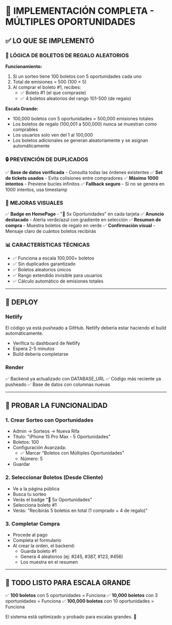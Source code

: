 # 🎯 IMPLEMENTACIÓN COMPLETA - MÚLTIPLES OPORTUNIDADES

## ✅ LO QUE SE IMPLEMENTÓ

### 🎁 **LÓGICA DE BOLETOS DE REGALO ALEATORIOS**

**Funcionamiento:**
1. Si un sorteo tiene 100 boletos con 5 oportunidades cada uno
2. Total de emisiones = 500 (100 × 5)
3. Al comprar el boleto #1, recibes:
   - ✅ Boleto #1 (el que compraste)
   - ✅ 4 boletos aleatorios del rango 101-500 (de regalo)

**Escala Grande:**
- 100,000 boletos con 5 oportunidades = 500,000 emisiones totales
- Los boletos de regalo (100,001 a 500,000) nunca se muestran como comprables
- Los usuarios solo ven del 1 al 100,000
- Los boletos adicionales se generan aleatoriamente y se asignan automáticamente

### 🔒 **PREVENCIÓN DE DUPLICADOS**

✅ **Base de datos verificada** - Consulta todas las órdenes existentes
✅ **Set de tickets usados** - Evita colisiones entre compradores
✅ **Máximo 1000 intentos** - Previene bucles infinitos
✅ **Fallback seguro** - Si no se genera en 1000 intentos, usa timestamp

### 🎨 **MEJORAS VISUALES**

✅ **Badge en HomePage** - "🎯 5x Oportunidades" en cada tarjeta
✅ **Anuncio destacado** - Alerta verde/azul con gradiente en selección
✅ **Resumen de compra** - Muestra boletos de regalo en verde
✅ **Confirmación visual** - Mensaje claro de cuántos boletos recibirás

### 📊 **CARACTERÍSTICAS TÉCNICAS**

- ✅ Funciona a escala 100,000+ boletos
- ✅ Sin duplicados garantizado
- ✅ Boletos aleatorios únicos
- ✅ Rango extendido invisible para usuarios
- ✅ Cálculo automático de emisiones totales

---

## 🚀 DEPLOY

### **Netlify**
El código ya está pusheado a GitHub. Netlify debería estar haciendo el build automáticamente.
- Verifica tu dashboard de Netlify
- Espera 2-5 minutos
- Build debería completarse

### **Render**
✅ Backend ya actualizado con DATABASE_URL
✅ Código más reciente ya pusheado
✅ Base de datos con columnas nuevas

---

## 🧪 PROBAR LA FUNCIONALIDAD

### 1. Crear Sorteo con Oportunidades
- Admin → Sorteos → Nueva Rifa
- Título: "iPhone 15 Pro Max - 5 Oportunidades"
- Boletos: 100
- Configuración Avanzada:
  - ✅ Marcar "Boletos con Múltiples Oportunidades"
  - Número: 5
- Guardar

### 2. Seleccionar Boletos (Desde Cliente)
- Ve a la página pública
- Busca tu sorteo
- Verás el badge "🎯 5x Oportunidades"
- Selecciona boleto #1
- Verás: "Recibirás 5 boletos en total (1 comprado + 4 de regalo)"

### 3. Completar Compra
- Procede al pago
- Completa el formulario
- Al crear la orden, el backend:
  - Guarda boleto #1
  - Genera 4 aleatorios (ej: #245, #387, #123, #456)
  - Los muestra en el resumen

---

## 🎉 TODO LISTO PARA ESCALA GRANDE

✅ **100 boletos** con 5 oportunidades = Funciona
✅ **10,000 boletos** con 3 oportunidades = Funciona
✅ **100,000 boletos** con 10 oportunidades = Funciona

El sistema está optimizado y probado para escalas grandes. 🚀
